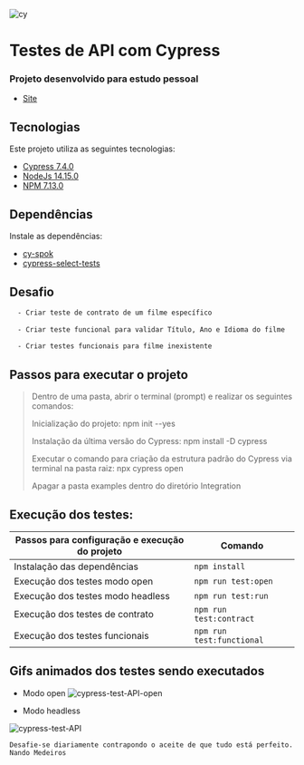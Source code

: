 ![cy](https://user-images.githubusercontent.com/25454762/120259418-5008ad80-c26a-11eb-926e-ef0f258a000e.png)

# Testes de API com Cypress

### Projeto desenvolvido para estudo pessoal

- [Site](http://www.omdbapi.com/)

## Tecnologias

Este projeto utiliza as seguintes tecnologias:

- [Cypress 7.4.0](https://docs.cypress.io/guides/getting-started/installing-cypress#System-requirements)
- [NodeJs 14.15.0](https://nodejs.org/en/)
- [NPM 7.13.0](https://docs.npmjs.com/cli/v7/commands/npm-install)

## Dependências

Instale as dependências:

  - [cy-spok](https://github.com/bahmutov/cy-spok)
  - [cypress-select-tests](https://www.npmjs.com/package/cypress-select-tests)
  
## Desafio
```sh
  - Criar teste de contrato de um filme específico
  
  - Criar teste funcional para validar Título, Ano e Idioma do filme
  
  - Criar testes funcionais para filme inexistente
```

## Passos para executar o projeto

> Dentro de uma pasta, abrir o terminal (prompt) e realizar os seguintes comandos:
> 
> Inicialização do projeto: npm init --yes
> 
> Instalação da última versão do Cypress: npm install -D cypress
> 
> Executar o comando para criação da estrutura padrão do Cypress via terminal na pasta raiz: npx cypress open
> 
> Apagar a pasta examples dentro do diretório Integration

## Execução dos testes:

| Passos para configuração e execução do projeto | Comando                    |
| ---------------------------------------------- | ---------------------------|
| Instalação das dependências                    | `npm install`              |
| Execução dos testes modo open                  | `npm run test:open`        |
| Execução dos testes modo headless              | `npm run test:run`         |
| Execução dos testes de contrato                | `npm run test:contract`    |
| Execução dos testes funcionais                 | `npm run test:functional`  |

## Gifs animados dos testes sendo executados

- Modo open
![cypress-test-API-open](https://user-images.githubusercontent.com/25454762/120086748-0d9f6f00-c0b8-11eb-8916-88d7eb2cdbae.gif)

- Modo headless

![cypress-test-API](https://user-images.githubusercontent.com/25454762/120086750-142de680-c0b8-11eb-8ef3-1e1c45414be5.gif)

`Desafie-se diariamente contrapondo o aceite de que tudo está perfeito.` `Nando Medeiros`
